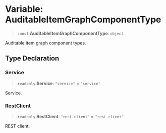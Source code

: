 # Variable: AuditableItemGraphComponentType

> `const` **AuditableItemGraphComponentType**: `object`

Auditable item graph component types.

## Type Declaration

### Service

> `readonly` **Service**: `"service"` = `"service"`

Service.

### RestClient

> `readonly` **RestClient**: `"rest-client"` = `"rest-client"`

REST client.
